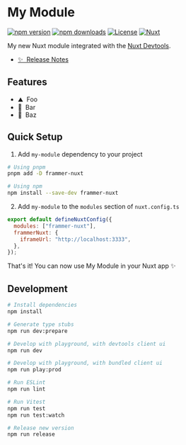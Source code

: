 <!--
Get your module up and running quickly.

Find and replace all on all files (CMD+SHIFT+F):
- Name: My Module
- Package name: my-module
- Description: My new Nuxt module
-->

# My Module

[![npm version][npm-version-src]][npm-version-href]
[![npm downloads][npm-downloads-src]][npm-downloads-href]
[![License][license-src]][license-href]
[![Nuxt][nuxt-src]][nuxt-href]

My new Nuxt module integrated with the [Nuxt Devtools](https://github.com/nuxt/devtools).

- [✨ &nbsp;Release Notes](/CHANGELOG.md)
<!-- - [📖 &nbsp;Documentation](https://example.com) -->

## Features

<!-- Highlight some of the features your module provide here -->

- ⛰ &nbsp;Foo
- 🚠 &nbsp;Bar
- 🌲 &nbsp;Baz

## Quick Setup

1. Add `my-module` dependency to your project

```bash
# Using pnpm
pnpm add -D frammer-nuxt

# Using npm
npm install --save-dev frammer-nuxt
```

2. Add `my-module` to the `modules` section of `nuxt.config.ts`

```js
export default defineNuxtConfig({
  modules: ["frammer-nuxt"],
  frammerNuxt: {
    iframeUrl: "http://localhost:3333",
  },
});
```

That's it! You can now use My Module in your Nuxt app ✨

## Development

```bash
# Install dependencies
npm install

# Generate type stubs
npm run dev:prepare

# Develop with playground, with devtools client ui
npm run dev

# Develop with playground, with bundled client ui
npm run play:prod

# Run ESLint
npm run lint

# Run Vitest
npm run test
npm run test:watch

# Release new version
npm run release
```

<!-- Badges -->

[npm-version-src]: https://img.shields.io/npm/v/my-module/latest.svg?style=flat&colorA=18181B&colorB=28CF8D
[npm-version-href]: https://npmjs.com/package/my-module
[npm-downloads-src]: https://img.shields.io/npm/dm/my-module.svg?style=flat&colorA=18181B&colorB=28CF8D
[npm-downloads-href]: https://npmjs.com/package/my-module
[license-src]: https://img.shields.io/npm/l/my-module.svg?style=flat&colorA=18181B&colorB=28CF8D
[license-href]: https://npmjs.com/package/my-module
[nuxt-src]: https://img.shields.io/badge/Nuxt-18181B?logo=nuxt.js
[nuxt-href]: https://nuxt.com
